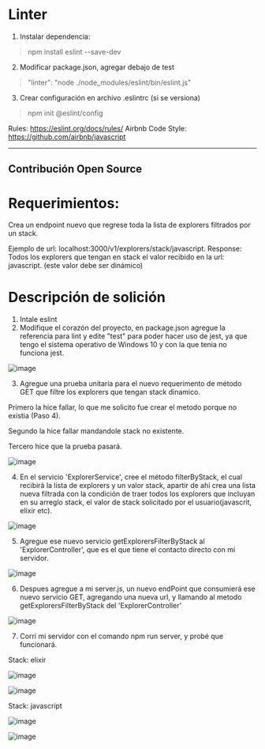 # Linter

1. Instalar dependencia:

> npm install eslint --save-dev

2. Modificar package.json, agregar debajo de test

> "linter": "node ./node_modules/eslint/bin/eslint.js"

3. Crear configuración en archivo .eslintrc (si se versiona)

> npm init @eslint/config

Rules: https://eslint.org/docs/rules/
Airbnb Code Style: https://github.com/airbnb/javascript



---

## Contribución Open Source

# Requerimientos:

Crea un endpoint nuevo que regrese toda la lista de explorers filtrados por un stack.

Ejemplo de url: localhost:3000/v1/explorers/stack/javascript.
Response: Todos los explorers que tengan en stack el valor recibido en la url: javascript. (este valor debe ser dinámico)

# Descripción de solición

1. Intale eslint
2. Modifique el corazón del proyecto, en package.json agregue la referencia para lint y edite "test" para poder hacer uso de jest, ya que tengo el sistema operativo de Windows 10 y con la que tenia no funciona jest.

![image](https://user-images.githubusercontent.com/99162884/167275275-92fb5182-5938-4998-99a0-e62e68e6541b.png)

3. Agregue una prueba unitaria para el nuevo requerimento de método GET que filtre los explorers que tengan stack dinamico.

Primero la hice fallar, lo que me solicito fue crear el metodo porque no existia (Paso 4).

Segundo la hice fallar mandandole stack no existente.

Tercero hice que la prueba pasará.

![image](https://user-images.githubusercontent.com/99162884/167275338-be91c6d2-2aeb-405d-84ed-7201136033d2.png)

4. En el servicio 'ExplorerService', cree el método filterByStack, el cual recibirá la lista de explorers y un valor stack, apartir de ahi crea una lista nueva filtrada con la condición de traer todos los explorers que incluyan en su arreglo stack, el valor de stack solicitado por el usuario(javascrit, elixir etc).

![image](https://user-images.githubusercontent.com/99162884/167275411-2787e890-f518-4ad9-9d4d-83ef7bb21da1.png)


5. Agregue ese nuevo servicio getExplorersFilterByStack al 'ExplorerController', que es el que tiene el contacto directo con mi servidor.


![image](https://user-images.githubusercontent.com/99162884/167275620-7be2bb2a-07e5-4c31-8515-3e72fc4724f3.png)


6. Despues agregue a mi server.js, un nuevo endPoint que consumierá ese nuevo servicio GET, agregando una nueva url, y llamando al metodo getExplorersFilterByStack del 'ExplorerController' 

![image](https://user-images.githubusercontent.com/99162884/167275637-a3b72faf-bb8f-4c2a-952b-89f33c31ad51.png)

7. Corrí mi servidor con el comando npm run server, y probé que funcionará.

Stack: elixir

![image](https://user-images.githubusercontent.com/99162884/167275699-e614c95b-0d1e-417d-afc3-e1e9f232c459.png)

![image](https://user-images.githubusercontent.com/99162884/167275707-fa1067fc-2923-41ae-a033-944bb4c0d7dc.png)


Stack: javascript


![image](https://user-images.githubusercontent.com/99162884/167275711-71cfa6c7-4112-4e64-b7a9-858d63ada9e3.png)


![image](https://user-images.githubusercontent.com/99162884/167275718-ac0076ed-8339-4036-9a2f-29a301148128.png)



